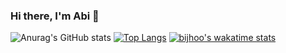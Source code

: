 ### Hi there, I'm Abi 👋

<!--
**Abizrh/Abizrh** is a ✨ _special_ ✨ repository because its `README.md` (this file) appears on your GitHub profile.

Here are some ideas to get you started:

- 🔭 I’m currently working on ...
- 🌱 I’m currently learning ...
- 👯 I’m looking to collaborate on ...
- 🤔 I’m looking for help with ...
- 💬 Ask me about ...
- 📫 How to reach me: ...
- 😄 Pronouns: ...
- ⚡ Fun fact: ...
-->
![Anurag's GitHub stats](https://github-readme-stats.vercel.app/api?username=Abizrh&show_icons=true&theme=radical)
[![Top Langs](https://github-readme-stats.vercel.app/api/top-langs/?username=Abizrh&layout=compact)](https://github.com/Abizrh/github-readme-stats)
[![bijhoo's wakatime stats](https://github-readme-stats.vercel.app/api/wakatime?username=bijhoo)](https://github.com/Abizrh/github-readme-stats)
